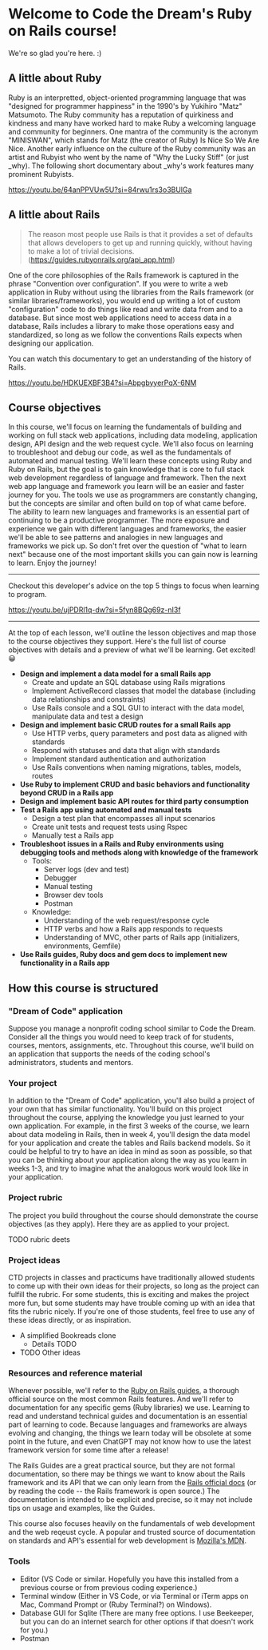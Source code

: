 # Welcome to Code the Dream's Ruby on Rails course!
We're so glad you're here. :)

## A little about Ruby
Ruby is an interpretted, object-oriented programming language that
was "designed for programmer happiness" in the 1990's by Yukihiro "Matz" Matsumoto. The Ruby community has a reputation of quirkiness and kindness and many have worked hard to make Ruby a welcoming language and community for beginners. One mantra of the community is the acronym "MINISWAN", which stands for Matz (the creator of Ruby) Is Nice So We Are Nice. Another early influence on the culture of the Ruby community was an artist and Rubyist who went by the name of "Why the Lucky Stiff" (or just _why). The following short documentary about _why's work features many prominent Rubyists.

https://youtu.be/64anPPVUw5U?si=84rwu1rs3o3BUlGa


## A little about Rails
> The reason most people use Rails is that it provides a set of defaults that allows developers to get up and running quickly, without having to make a lot of trivial decisions. (https://guides.rubyonrails.org/api_app.html)

One of the core philosophies of the Rails framework is captured in the phrase "Convention over configuration". If you were to write a web application in Ruby without using the libraries from the Rails framework (or similar libraries/frameworks), you would end up writing a lot of custom "configuration" code to do things like read and write data from and to a database. But since most web applications need to access data in a database, Rails includes a library to make those operations easy and standardized, so long as we follow the conventions Rails expects when designing our application.

You can watch this documentary to get an understanding of the history of Rails.

https://youtu.be/HDKUEXBF3B4?si=AbpgbyyerPqX-6NM

## Course objectives
In this course, we'll focus on learning the fundamentals of building and working on full stack web applications, including data modeling, application design, API design and the web request cycle. We'll also focus on learning to troubleshoot and debug our code, as well as the fundamentals of automated and manual testing. We'll learn these concepts using Ruby and Ruby on Rails, but the goal is to gain knowledge that is core to full stack web development regardless of language and framework. Then the next web app language and framework you learn will be an easier and faster journey for you. The tools we use as programmers are constantly changing, but the concepts are similar and often build on top of what came before. The ability to learn new languages and frameworks is an essential part of continuing to be a productive programmer. The more exposure and experience we gain with different languages and frameworks, the easier we'll be able to see patterns and analogies in new languages and frameworks we pick up. So don't fret over the question of "what to learn next" because one of the most important skills you can gain now is learning to learn. Enjoy the journey!

***
Checkout this developer's advice on the top 5 things to focus when learning to program.

 https://youtu.be/ujPDRl1q-dw?si=5fyn8BQg69z-nI3f

***

At the top of each lesson, we'll outline the lesson objectives and map those to the course objectives they support. Here's the full list of course objectives with details and a preview of what we'll be learning. Get excited! :grinning:

- **Design and implement a data model for a small Rails app**
  - Create and update an SQL database using Rails migrations
  - Implement ActiveRecord classes that model the database (including data relationships and constraints)
  - Use Rails console and a SQL GUI to interact with the data model, manipulate data and test a design
- **Design and implement basic CRUD routes for a small Rails app**
  - Use HTTP verbs, query parameters and post data as aligned with standards
  - Respond with statuses and data that align with standards
  - Implement standard authentication and authorization
  - Use Rails conventions when naming migrations, tables, models, routes
- **Use Ruby to implement CRUD and basic behaviors and functionality beyond CRUD in a Rails app**
- **Design and implement basic API routes for third party consumption**
- **Test a Rails app using automated and manual tests**
  - Design a test plan that encompasses all input scenarios
  - Create unit tests and request tests using Rspec
  - Manually test a Rails app
- **Troubleshoot issues in a Rails and Ruby environments using debugging tools and methods along with knowledge of the framework**
  - Tools:
    - Server logs (dev and test)
    - Debugger
    - Manual testing
    - Browser dev tools
    - Postman
  - Knowledge:
    - Understanding of the web request/response cycle
    - HTTP verbs and how a Rails app responds to requests
    - Understanding of MVC, other parts of Rails app (initializers, environments, Gemfile)
- **Use Rails guides, Ruby docs and gem docs to implement new functionality in a Rails app**

## How this course is structured 
### "Dream of Code" application
Suppose you manage a nonprofit coding school similar to Code the Dream. Consider all the things you would need to keep track of for students, courses, mentors, assignments, etc. Throughout this course, we'll build on an application that supports the needs of the coding school's administrators, students and mentors. 

### Your project
In addition to the "Dream of Code" application, you'll also build a project of your own that has similar functionality. You'll build on this project throughout the course, applying the knowledge you just learned to your own application. For example, in the first 3 weeks of the course, we learn about data modeling in Rails, then in week 4, you'll design the data model for your application and create the tables and Rails backend models. So it could be helpful to try to have an idea in mind as soon as possible, so that you can be thinking about your application along the way as you learn in weeks 1-3, and try to imagine what the analogous work would look like in your application.

### Project rubric
The project you build throughout the course should demonstrate the course objectives (as they apply). Here they are as applied to your project.

TODO rubric deets

### Project ideas
CTD projects in classes and practicums have traditionally allowed students to come up with their own ideas for their projects, so long as the project can fulfill the rubric. For some students, this is exciting and makes the project more fun, but some students may have trouble coming up with an idea that fits the rubric nicely. If you're one of those students, feel free to use any of these ideas directly, or as inspiration.

- A simplified Bookreads clone
  - Details TODO
- TODO Other ideas

### Resources and reference material
Whenever possible, we'll refer to the [Ruby on Rails guides](https://guides.rubyonrails.org/index.html), a thorough official source on the most common Rails features. And we'll refer to documentation for any specific gems (Ruby libraries) we use. Learning to read and understand technical guides and documentation is an essential part of learning to code. Because languages and frameworks are always evolving and changing, the things we learn today will be obsolete at some point in the future, and even ChatGPT may not know how to use the latest framework version for some time after a release!

The Rails Guides are a great practical source, but they are not formal documentation, so there may be things we want to know about the Rails framework and its API that we can only learn from the [Rails official docs](https://api.rubyonrails.org/v8.0.1) (or by reading the code -- the Rails framework is open source.) The documentation is intended to be explicit and precise, so it may not include tips on usage and examples, like the Guides.

This course also focuses heavily on the fundamentals of web development and the web reqeust cycle. A popular and trusted source of documentation on standards and API's essential for web development is [Mozilla's MDN](https://developer.mozilla.org/en-US/docs/Web).

### Tools
- Editor (VS Code or similar. Hopefully you have this installed from a previous course or from previous coding experience.)
- Terminal window (Either in VS Code, or via Terminal or iTerm apps on Mac, Command Prompt or (Ruby Terminal?) on Windows).
- Database GUI for Sqlite (There are many free options. I use Beekeeper, but you can do an internet search for other options if that doesn't work for you.)
- Postman 


